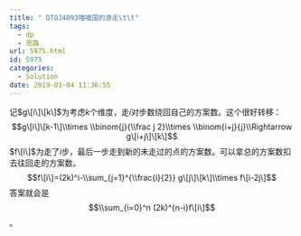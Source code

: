 ```yaml
---
title: " DTOJ4093喵喵国的游走\t\t"
tags:
  - dp
  - 思路
url: 5975.html
id: 5975
categories:
  - Solution
date: 2019-01-04 11:36:55
---
```


记$g\[i\]\[k\]$为考虑$k$个维度，走$i$对步数绕回自己的方案数。这个很好转移： $$g\[i\]\[k-1\]\\times \\binom{j}{\\frac j 2}\\times \\binom{i+j}{j}\\Rightarrow g\[i+j\]\[k\]$$ $f\[i\]$为走了$i$步，最后一步走到新的未走过的点的方案数。可以拿总的方案数扣去往回走的方案数。 $$f\[i\]=(2k)^i-\\sum_{j=1}^{\\frac{i}{2}} g\[j\]\[k\]\\times f\[i-2j\]$$ 答案就会是$$\\sum_{i=0}^n (2k)^{n-i}f\[i\]$$。